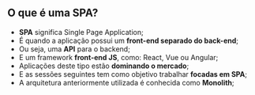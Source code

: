 ## O que é uma SPA?

- **SPA** significa Single Page Application;
- É quando a aplicação possui um **front-end separado do back-end**;
- Ou seja, uma **API** para o backend;
- E um framework **front-end JS**, como: React, Vue ou Angular;
- Aplicações deste tipo estão **dominando o mercado**;
- E as sessões seguintes tem como objetivo trabalhar **focadas em SPA**;
- A arquitetura anteriormente utilizada é conhecida como **Monolith**;